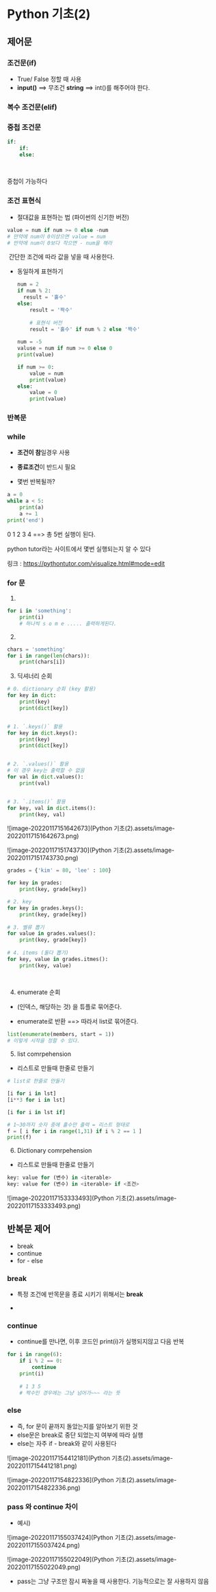 # Python 기초(2)

## 제어문

### 조건문(if)

- True/ False 정할 때 사용
- **input()** ==> 무조건 **string** ==> int()를 해주어야 한다.



### 복수 조건문(elif)



 ### 중첩 조건문

```py
if:
	if:
	else:
	
	
```

중첩이 가능하다



### 조건 표현식



- 절대값을 표현하는 법 (파이썬의 신기한 버전)

```python
value = num if num >= 0 else -num
# 만약에 num이 0이상으면 value = num
# 만약에 num이 0보다 작으면 - num을 해라
```

​		간단한 조건에 따라 값을 넣을 때 사용한다.



- 동일하게 표현하기 

  ```python
  num = 2
  if num % 2:
  	result = '홀수'
  else:
      result = '짝수'
      
      # 표현식 버전
      result = '홀수' if num % 2 else '짝수'
      
  num = -5 
  valuse = num if num >= 0 else 0
  print(value)
  
  if num >= 0:
      value = num
      print(value)
  else:
      value = 0
      print(value)
  ```

  

### 반복문

### while

- **조건이 참**일경우 사용
- **종료조건**이 반드시 필요



- 몇번 반복될까?

```python
a = 0
while a < 5:
    print(a)
    a += 1
print('end')
```

0 1 2 3 4 ==> 총 5번 실행이 된다.

python tutor라는 사이트에서 몇번 실행되는지 알 수 있다

링크 : https://pythontutor.com/visualize.html#mode=edit



### for 문

1. 

```python
for i in 'something':
    print(i)
    # 하나씩 s o m e ..... 출력하게된다.
```

2. 

``` python
chars = 'something'
for i in range(len(chars)):
    print(chars[i])
```

3. 딕셔너리 순회

``` python
# 0. dictionary 순회 (key 활용)
for key in dict:
    print(key)
    print(dict[key])


# 1. `.keys()` 활용
for key in dict.keys():
    print(key)
    print(dict[key])


# 2. `.values()` 활용
# 이 경우 key는 출력할 수 없음
for val in dict.values():
    print(val)


# 3. `.items()` 활용
for key, val in dict.items():
    print(key, val)
```

![image-20220117151642673](Python 기초(2).assets/image-20220117151642673.png)

![image-20220117151743730](Python 기초(2).assets/image-20220117151743730.png)

``` python
grades = {'kim' = 80, 'lee' : 100}

for key in grades:
    print(key, grade[key])

# 2. key     
for key in grades.keys():
    print(key, grade[key])
   
# 3. 벨류 뽑기
for value in grades.values():
    print(key, grade[key])  
    
# 4. items (둘다 뽑기)
for key, value in grades.itmes():
    print(key, value)
    
    
```



4. enumerate 순회

- (인덱스, 해당하는 것) 을 튜플로 묶어준다.

- enumerate로 반환 ==> 따라서 list로 묶어준다.

```python
list(enumerate(members, start = 1))
# 이렇게 시작을 정할 수 있다.
```



5.  list comrpehension

- 리스트로 만들때 한줄로 만들기

```python
# list로 한줄로 만들기

[i for i in lst]
[i**3 for i in lst]

[i for i in lst if]

# 1~30까지 숫자 중에 홀수만 출력 = 리스트 형태로
f = [ i for i in range(1,31) if i % 2 == 1 ]
print(f)
```





6.  Dictionary comrpehension

- 리스트로 만들때 한줄로 만들기

``` python
key: value for (변수) in <iterable>
key: value for (변수) in <iterable> if <조건>
```

![image-20220117153333493](Python 기초(2).assets/image-20220117153333493.png)

## 반복문 제어

- break
- continue
- for - else

### break

- 특정 조건에 반목문을 종료 시키기 위해서는 **break**

- 



### continue

- continue를 만나면, 이후 코드인 print(i)가 실행되지않고 다음 반복

```python
for i in range(6):
    if i % 2 == 0:
        continue
    print(i)
	
    # 1 3 5
    # 짝수인 경우에는 그냥 넘어가~~~ 라는 뜻
```



### else

- 즉, for 문이 끝까지 돌았는지를 알아보기 위한 것
- else문은 break로 중단 되었는지 여부에 따라 실행
- else는 자주 if - break와 같이 사용된다

![image-20220117154412181](Python 기초(2).assets/image-20220117154412181.png)



![image-20220117154822336](Python 기초(2).assets/image-20220117154822336.png)

### pass 와 continue 차이

- 예시)

![image-20220117155037424](Python 기초(2).assets/image-20220117155037424.png)

![image-20220117155022049](Python 기초(2).assets/image-20220117155022049.png)

- pass는 그냥 구조만 잠시 짜놓을 때 사용한다. 기능적으로는 잘 사용하지 않음





